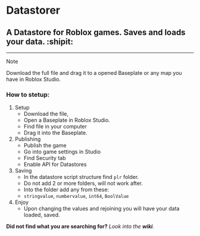# Datastorer
## A Datastore for Roblox games. Saves and loads your data. :shipit:
-------------------
> [!NOTE]
> Download the full file and drag it to a opened Baseplate or any map you have in Roblox Studio.

### How to stetup:
1. Setup
   - Download the file,
   - Open a Baseplate in Roblox Studio.
   - Find file in your computer
   - Drag it into the Baseplate.
2. Publishing
   - Publish the game
   - Go into game settings in Studio
   - Find Security tab
   - Enable API for Datastores
3. Saving
   - In the datastore script structure find `plr` folder.
   - Do not add 2 or more folders, will not work after.
   - Into the folder add any from these:
   - `stringvalue`, `numbervalue`, `int64`, `BoolValue`
4. Enjoy
   - Upon changing the values and rejoining you will have your data loaded, saved.

**Did not find what you are searching for?**
*Look into the **wiki**.*

